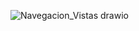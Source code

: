 ![Navegacion_Vistas drawio](https://github.com/user-attachments/assets/5233e37e-ed64-4edd-aeaf-090513f7725a)
